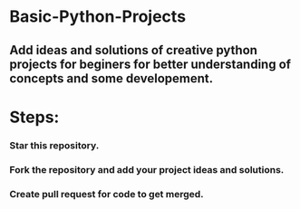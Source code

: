 # Basic-Python-Projects
## Add ideas and solutions of creative python projects for beginers for better understanding of concepts and some developement.
# Steps:
### Star this repository.
### Fork the repository and add your project ideas and solutions.
### Create pull request for code to get merged.
